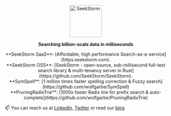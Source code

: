 <p align="center">
  <img height="100" src="https://avatars.githubusercontent.com/u/71185569?s=200" alt="SeekStorm" title="SeekStorm full-text search">
</p>

<p align="center">
    <b>Searching billion-scale data in milliseconds</b> <br>
</p>
<p align="center">
</p>
<p align="center">
 **SeekStorm SaaS**: [Affordable, high performance Search-as-a-service](https:seekstorm.com).<br>
 **SeekStorm OSS**: [SeekStorm - open-source, sub-millisecond full-text search library & multi-tenancy server in Rust](https://github.com/SeekStorm/SeekStorm).<br>
 **SymSpell**: [1 million times faster spelling correction & Fuzzy search](https://github.com/wolfgarbe/SymSpell)<br>
 **PruningRadixTrie**: [1000x faster Radix trie for prefix search & auto-complete](https://github.com/wolfgarbe/PruningRadixTrie)<br>

📫 You can reach us at [LinkedIn](https://www.linkedin.com/in/wolfgarbe/), [Twitter](https://twitter.com/seekstorm) or read our [blog](https://seekstorm.com/blog/)
</p>

